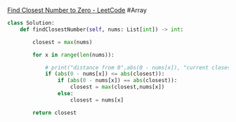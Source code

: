 [Find Closest Number to Zero - LeetCode](https://leetcode.com/problems/find-closest-number-to-zero/description/)
#Array
```python
class Solution:
    def findClosestNumber(self, nums: List[int]) -> int:

        closest = max(nums)

        for x in range(len(nums)):

            # print("distance from 0",abs(0 - nums[x]), "current closest", closest)
            if (abs(0 - nums[x]) <= abs(closest)):
                if (abs(0 - nums[x]) == abs(closest)):
                    closest = max(closest,nums[x])
                else:
                    closest = nums[x]

        return closest
```